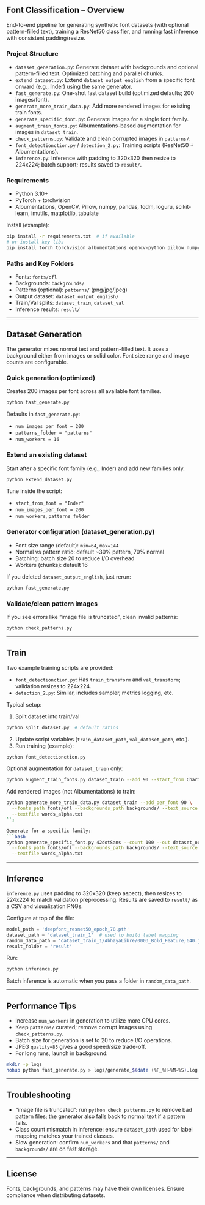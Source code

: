 ## Font Classification – Overview

End-to-end pipeline for generating synthetic font datasets (with optional pattern-filled text), training a ResNet50 classifier, and running fast inference with consistent padding/resize.

### Project Structure
- `dataset_generation.py`: Generate dataset with backgrounds and optional pattern-filled text. Optimized batching and parallel chunks.
- `extend_dataset.py`: Extend `dataset_output_english` from a specific font onward (e.g., Inder) using the same generator.
- `fast_generate.py`: One-shot fast dataset build (optimized defaults; 200 images/font).
- `generate_more_train_data.py`: Add more rendered images for existing train fonts.
- `generate_specific_font.py`: Generate images for a single font family.
- `augment_train_fonts.py`: Albumentations-based augmentation for images in `dataset_train`.
- `check_patterns.py`: Validate and clean corrupted images in `patterns/`.
- `font_detectionction.py` / `detection_2.py`: Training scripts (ResNet50 + Albumentations).
- `inference.py`: Inference with padding to 320x320 then resize to 224x224; batch support; results saved to `result/`.

### Requirements
- Python 3.10+
- PyTorch + torchvision
- Albumentations, OpenCV, Pillow, numpy, pandas, tqdm, loguru, scikit-learn, imutils, matplotlib, tabulate

Install (example):
```bash
pip install -r requirements.txt  # if available
# or install key libs
pip install torch torchvision albumentations opencv-python pillow numpy pandas tqdm loguru scikit-learn imutils matplotlib tabulate
```

### Paths and Key Folders
- Fonts: `fonts/ofl`
- Backgrounds: `backgrounds/`
- Patterns (optional): `patterns/` (png/jpg/jpeg)
- Output dataset: `dataset_output_english/`
- Train/Val splits: `dataset_train`, `dataset_val`
- Inference results: `result/`

---

## Dataset Generation

The generator mixes normal text and pattern-filled text. It uses a background either from images or solid color. Font size range and image counts are configurable.

### Quick generation (optimized)
Creates 200 images per font across all available font families.
```bash
python fast_generate.py
```
Defaults in `fast_generate.py`:
- `num_images_per_font = 200`
- `patterns_folder = "patterns"`
- `num_workers = 16`

### Extend an existing dataset
Start after a specific font family (e.g., Inder) and add new families only.
```bash
python extend_dataset.py
```
Tune inside the script:
- `start_from_font = "Inder"`
- `num_images_per_font = 200`
- `num_workers`, `patterns_folder`

### Generator configuration (dataset_generation.py)
- Font size range (default): `min=64`, `max=144`
- Normal vs pattern ratio: default ~30% pattern, 70% normal
- Batching: batch size 20 to reduce I/O overhead
- Workers (chunks): default 16

If you deleted `dataset_output_english`, just rerun:
```bash
python fast_generate.py
```

### Validate/clean pattern images
If you see errors like “image file is truncated”, clean invalid patterns:
```bash
python check_patterns.py
```

---

## Train

Two example training scripts are provided:
- `font_detectionction.py`: Has `train_transform` and `val_transform`; validation resizes to 224x224.
- `detection_2.py`: Similar, includes sampler, metrics logging, etc.

Typical setup:
1) Split dataset into train/val
```bash
python split_dataset.py  # default ratios
```
2) Update script variables (`train_dataset_path`, `val_dataset_path`, etc.).
3) Run training (example):
```bash
python font_detectionction.py
```

Optional augmentation for `dataset_train` only:
```bash
python augment_train_fonts.py dataset_train --add 90 --start_from Charmonman
```

Add rendered images (not Albumentations) to train:
```bash
python generate_more_train_data.py dataset_train --add_per_font 90 \
  --fonts_path fonts/ofl --backgrounds_path backgrounds/ --text_source single_word \
  --textfile words_alpha.txt
``;

Generate for a specific family:
```bash
python generate_specific_font.py 42dotSans --count 100 --out dataset_output_english \
  --fonts_path fonts/ofl --backgrounds_path backgrounds/ --text_source single_word \
  --textfile words_alpha.txt
```

---

## Inference

`inference.py` uses padding to 320x320 (keep aspect), then resizes to 224x224 to match validation preprocessing. Results are saved to `result/` as a CSV and visualization PNGs.

Configure at top of the file:
```python
model_path = 'deepfont_resnet50_epoch_78.pth'
dataset_path = 'dataset_train_1'  # used to build label mapping
random_data_path = 'dataset_train_1/AbhayaLibre/0003_Bold_Feature;640.jpg'
result_folder = 'result'
```

Run:
```bash
python inference.py
```

Batch inference is automatic when you pass a folder in `random_data_path`.

---

## Performance Tips
- Increase `num_workers` in generation to utilize more CPU cores.
- Keep `patterns/` curated; remove corrupt images using `check_patterns.py`.
- Batch size for generation is set to 20 to reduce I/O operations.
- JPEG `quality=85` gives a good speed/size trade-off.
- For long runs, launch in background:
```bash
mkdir -p logs
nohup python fast_generate.py > logs/generate_$(date +%F_%H-%M-%S).log 2>&1 &
```

---

## Troubleshooting
- “image file is truncated”: run `python check_patterns.py` to remove bad pattern files; the generator also falls back to normal text if a pattern fails.
- Class count mismatch in inference: ensure `dataset_path` used for label mapping matches your trained classes.
- Slow generation: confirm `num_workers` and that `patterns/` and `backgrounds/` are on fast storage.

---

## License
Fonts, backgrounds, and patterns may have their own licenses. Ensure compliance when distributing datasets.

